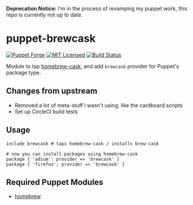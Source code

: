 **Deprecation Notice:** I'm in the process of revamping my puppet work, this repo is currently not up to date.

puppet-brewcask
===========

[![Puppet Forge](https://img.shields.io/puppetforge/v/halyard/brewcask.svg)](https://forge.puppetlabs.com/halyard/brewcask)
[![MIT Licensed](http://img.shields.io/badge/license-MIT-green.svg?style=flat)](https://tldrlegal.com/license/mit-license)
[![Build Status](https://img.shields.io/travis/com/halyard/puppet-brewcask.svg)](https://travis-ci.com/halyard/puppet-brewcask)

Module to tap [homebrew-cask](https://github.com/caskroom/homebrew-cask), and add `brewcask` provider for Puppet's package type.

## Changes from upstream

* Removed a lot of meta-stuff I wasn't using, like the cardboard scripts
* Set up CircleCI build tests

## Usage

```puppet
include brewcask # taps homebrew-cask / installs brew-cask

# now you can install packages using homebrew-cask
package { 'adium': provider => 'brewcask' }
package { 'firefox': provider => 'brewcask' }
```

## Required Puppet Modules

* [homebrew](https://github.com/halyard/puppet-homebrew)

